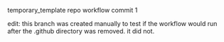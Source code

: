 temporary_template repo workflow commit 1

edit: this branch was created manually to test if the workflow would run after the .github directory was removed. it did not.
